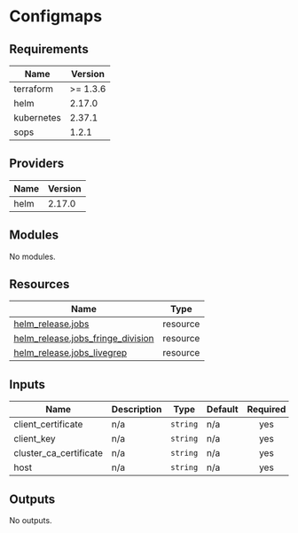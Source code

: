 # Configmaps


<!-- BEGIN_TF_DOCS -->
## Requirements

| Name | Version |
|------|---------|
| terraform | >= 1.3.6 |
| helm | 2.17.0 |
| kubernetes | 2.37.1 |
| sops | 1.2.1 |

## Providers

| Name | Version |
|------|---------|
| helm | 2.17.0 |

## Modules

No modules.

## Resources

| Name | Type |
|------|------|
| [helm_release.jobs](https://registry.terraform.io/providers/hashicorp/helm/2.17.0/docs/resources/release) | resource |
| [helm_release.jobs_fringe_division](https://registry.terraform.io/providers/hashicorp/helm/2.17.0/docs/resources/release) | resource |
| [helm_release.jobs_livegrep](https://registry.terraform.io/providers/hashicorp/helm/2.17.0/docs/resources/release) | resource |

## Inputs

| Name | Description | Type | Default | Required |
|------|-------------|------|---------|:--------:|
| client\_certificate | n/a | `string` | n/a | yes |
| client\_key | n/a | `string` | n/a | yes |
| cluster\_ca\_certificate | n/a | `string` | n/a | yes |
| host | n/a | `string` | n/a | yes |

## Outputs

No outputs.
<!-- END_TF_DOCS -->
